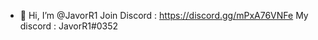 - 👋 Hi, I’m @JavorR1
Join Discord : https://discord.gg/mPxA76VNFe
My discord : JavorR1#0352
<!---
JavorR1/JavorR1 is a ✨ special ✨ repository because its `README.md` (this file) appears on your GitHub profile.
You can click the Preview link to take a look at your changes.
--->
